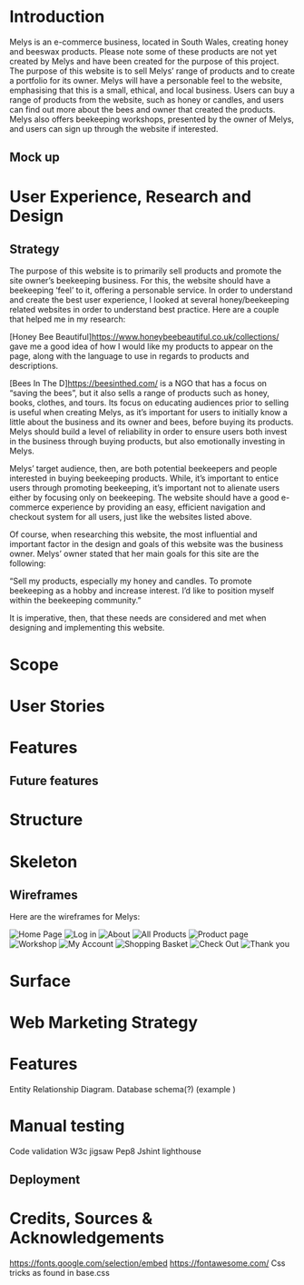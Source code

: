# Introduction

Melys is an e-commerce business, located in South Wales, creating honey and beeswax products. Please note some of these products are not yet created by Melys and have been created for the purpose of this project. The purpose of this website is to sell Melys’ range of products and to create a portfolio for its owner. Melys will have a personable feel to the website, emphasising that this is a small, ethical, and local business. Users can buy a range of products from the website, such as honey or candles, and users can find out more about the bees and owner that created the products. Melys also offers beekeeping workshops, presented by the owner of Melys, and users can sign up through the website if interested.

## Mock up

# User Experience, Research and Design

## Strategy

The purpose of this website is to primarily sell products and promote the site owner’s beekeeping business. For this, the website should have a beekeeping ‘feel’ to it, offering a personable service. In order to understand and create the best user experience, I looked at several honey/beekeeping related websites in order to understand best practice. Here are a couple that helped me in my research:

[Honey Bee Beautiful]https://www.honeybeebeautiful.co.uk/collections/
gave me a good idea of how I would like my products to appear on the page, along with the language to use in regards to products and descriptions.

[Bees In The D]https://beesinthed.com/ is a NGO that has a focus on “saving the bees”, but it also sells a range of products such as honey, books, clothes, and tours. Its focus on educating audiences prior to selling is useful when creating Melys, as it’s important for users to initially know a little about the business and its owner and bees, before buying its products. Melys should build a level of reliability in order to ensure users both invest in the business through buying products, but also emotionally investing in Melys.

Melys’ target audience, then, are both potential beekeepers and people interested in buying beekeeping products. While, it’s important to entice users through promoting beekeeping, it’s important not to alienate users either by focusing only on beekeeping. The website should have a good e-commerce experience by providing an easy, efficient navigation and checkout system for all users, just like the websites listed above.

Of course, when researching this website, the most influential and important factor in the design and goals of this website was the business owner. Melys’ owner stated that her main goals for this site are the following:

“Sell my products, especially my honey and candles. To promote beekeeping as a hobby and increase interest. I’d like to position myself within the beekeeping community.” 

It is imperative, then, that these needs are considered and met when designing and implementing this website.

# Scope

# User Stories
# Features
## Future features

# Structure

# Skeleton
## Wireframes

Here are the wireframes for Melys:


![Home Page](media/docs/wireframes/home.png)
![Log in](media/docs/wireframes/login.png)
![About](media/docs/wireframes/about.png)
![All Products](media/docs/wireframes/allproducts.png)
![Product page](media/docs/wireframes/productpage.png)
![Workshop](media/docs/wireframes/workshop.png)
![My Account](media/docs/wireframes/myaccount.png)
![Shopping Basket](media/docs/wireframes/basket.png)
![Check Out](media/docs/wireframes/checkout.png)
![Thank you](media/docs/wireframes/thankyou.png)




# Surface

# Web Marketing Strategy
# Features
Entity Relationship Diagram. Database schema(?)
(example )
# Manual testing
Code validation
W3c jigsaw
Pep8
Jshint
lighthouse
## Deployment
# Credits, Sources & Acknowledgements

https://fonts.google.com/selection/embed
https://fontawesome.com/
Css tricks as found in base.css
